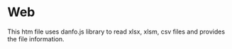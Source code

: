 # Web
This htm file uses danfo.js library to read xlsx, xlsm, csv files and provides the file information.
